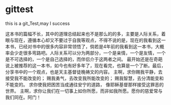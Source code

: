 # gittest
this is a git_Test,may I success

这本书的篇幅不长，其中的道理总结起来也不是那么的的多，主要是人际关系，着眼与现在，遵循本心却又不要过于自我等观点，不得不说的是，现在的我看到这一本书，已经对书中的很多内容非常领悟了，倘若是4年前的我看到这一本书，大概率会少走很多弯路吧。人际关系可以分为两部分，一个是亲情，一个是友情，一个是不可选择的，一个是自己选择的，而伴侣介于这两者之间。
最开始还是在奇葩说上被推荐的这一本书，如今也有好多年了，现在看完，也算是一个了断。最后，分享书中的一个观点，也是天主基督徒晚祷文的内容。
主啊，求你赐我平静，去接受我不能改变的；
赐我勇气，去改变我所能改变的；
赐我智慧，去分清能变和不能变的。
求你使我把困苦当成通往安宁的道路，
像耶稣基督那样接受这罪恶的世界。
主啊，求你让我们在一切事上如你所愿，而非如我所愿。愿你的慈爱常与我们同在。阿门！